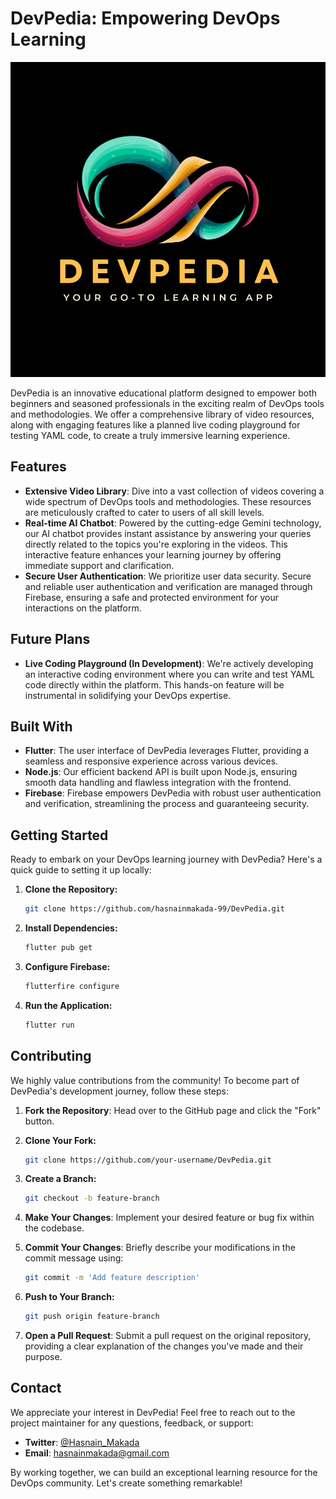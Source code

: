 # DevPedia: Empowering DevOps Learning


![](assets/20240529_144652_1.svg)

DevPedia is an innovative educational platform designed to empower both beginners and seasoned professionals in the exciting realm of DevOps tools and methodologies. We offer a comprehensive library of video resources, along with engaging features like a planned live coding playground for testing YAML code, to create a truly immersive learning experience.

## Features

- **Extensive Video Library**: Dive into a vast collection of videos covering a wide spectrum of DevOps tools and methodologies. These resources are meticulously crafted to cater to users of all skill levels.
- **Real-time AI Chatbot**: Powered by the cutting-edge Gemini technology, our AI chatbot provides instant assistance by answering your queries directly related to the topics you're exploring in the videos. This interactive feature enhances your learning journey by offering immediate support and clarification.
- **Secure User Authentication**: We prioritize user data security. Secure and reliable user authentication and verification are managed through Firebase, ensuring a safe and protected environment for your interactions on the platform.

## Future Plans

- **Live Coding Playground (In Development)**: We're actively developing an interactive coding environment where you can write and test YAML code directly within the platform. This hands-on feature will be instrumental in solidifying your DevOps expertise.

## Built With

- **Flutter**: The user interface of DevPedia leverages Flutter, providing a seamless and responsive experience across various devices.
- **Node.js**: Our efficient backend API is built upon Node.js, ensuring smooth data handling and flawless integration with the frontend.
- **Firebase**: Firebase empowers DevPedia with robust user authentication and verification, streamlining the process and guaranteeing security.

## Getting Started

Ready to embark on your DevOps learning journey with DevPedia? Here's a quick guide to setting it up locally:

1. **Clone the Repository:**

   ```bash
   git clone https://github.com/hasnainmakada-99/DevPedia.git
   ```
2. **Install Dependencies:**

   ```bash
   flutter pub get
   ```
3. **Configure Firebase:**

   ```bash
   flutterfire configure
   ```
4. **Run the Application:**

   ```bash
   flutter run
   ```

## Contributing

We highly value contributions from the community! To become part of DevPedia's development journey, follow these steps:

1. **Fork the Repository**: Head over to the GitHub page and click the "Fork" button.
2. **Clone Your Fork:**

   ```bash
   git clone https://github.com/your-username/DevPedia.git
   ```
3. **Create a Branch:**

   ```bash
   git checkout -b feature-branch
   ```
4. **Make Your Changes**: Implement your desired feature or bug fix within the codebase.
5. **Commit Your Changes**: Briefly describe your modifications in the commit message using:

   ```bash
   git commit -m 'Add feature description'
   ```
6. **Push to Your Branch:**

   ```bash
   git push origin feature-branch
   ```
7. **Open a Pull Request**: Submit a pull request on the original repository, providing a clear explanation of the changes you've made and their purpose.

## Contact

We appreciate your interest in DevPedia! Feel free to reach out to the project maintainer for any questions, feedback, or support:

- **Twitter**: [@Hasnain_Makada](https://twitter.com/Hasnain_Makada)
- **Email**: hasnainmakada@gmail.com

By working together, we can build an exceptional learning resource for the DevOps community. Let's create something remarkable!
